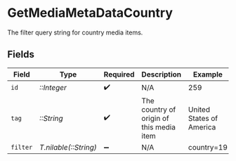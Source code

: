# GetMediaMetaDataCountry

The filter query string for country media items.


## Fields

| Field                                    | Type                                     | Required                                 | Description                              | Example                                  |
| ---------------------------------------- | ---------------------------------------- | ---------------------------------------- | ---------------------------------------- | ---------------------------------------- |
| `id`                                     | *::Integer*                              | :heavy_check_mark:                       | N/A                                      | 259                                      |
| `tag`                                    | *::String*                               | :heavy_check_mark:                       | The country of origin of this media item | United States of America                 |
| `filter`                                 | *T.nilable(::String)*                    | :heavy_minus_sign:                       | N/A                                      | country=19                               |